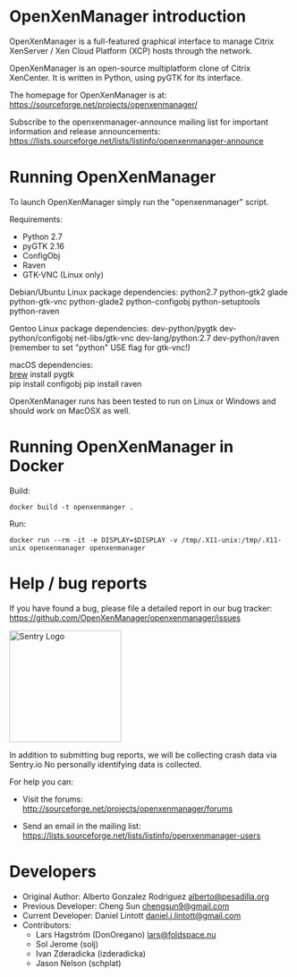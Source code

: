 OpenXenManager introduction
===========================
OpenXenManager is a full-featured graphical interface to manage Citrix
XenServer / Xen Cloud Platform (XCP) hosts through the network.

OpenXenManager is an open-source multiplatform clone of Citrix XenCenter.
It is written in Python, using pyGTK for its interface.

The homepage for OpenXenManager is at:
https://sourceforge.net/projects/openxenmanager/

Subscribe to the openxenmanager-announce mailing list for important information
and release announcements:
https://lists.sourceforge.net/lists/listinfo/openxenmanager-announce


Running OpenXenManager
======================
To launch OpenXenManager simply run the "openxenmanager" script.

Requirements:
* Python 2.7
* pyGTK 2.16
* ConfigObj
* Raven
* GTK-VNC (Linux only)
 
Debian/Ubuntu Linux package dependencies:
python2.7 python-gtk2 glade python-gtk-vnc python-glade2 python-configobj python-setuptools python-raven

Gentoo Linux package dependencies:
dev-python/pygtk dev-python/configobj net-libs/gtk-vnc dev-lang/python:2.7 dev-python/raven  (remember to set "python" USE flag for gtk-vnc!)

macOS dependencies:  
[brew](http://brew.sh/) install pygtk  
pip install configobj
pip install raven

OpenXenManager runs has been tested to run on Linux or Windows and should work
on MacOSX as well.

Running OpenXenManager in Docker
================================

Build:

    docker build -t openxenmanger .

Run:

    docker run --rm -it -e DISPLAY=$DISPLAY -v /tmp/.X11-unix:/tmp/.X11-unix openxenmanager openxenmanager

Help / bug reports
==================

If you have found a bug, please file a detailed report in our bug tracker:
  https://github.com/OpenXenManager/openxenmanager/issues

<img src="https://sentry-brand.storage.googleapis.com/sentry-logo-black.svg" alt="Sentry Logo" width="200px">

In addition to submitting bug reports, we will be collecting crash data via Sentry.io 
No personally identifying data is collected.

For help you can:

* Visit the forums:
  http://sourceforge.net/projects/openxenmanager/forums

* Send an email in the mailing list:
  https://lists.sourceforge.net/lists/listinfo/openxenmanager-users
  
Developers
==========

- Original Author: Alberto Gonzalez Rodriguez <alberto@pesadilla.org>
- Previous Developer: Cheng Sun <chengsun9@gmail.com>
- Current Developer: Daniel Lintott <daniel.j.lintott@gmail.com>
- Contributors:
  * Lars Hagström (DonOregano) <lars@foldspace.nu>
  * Sol Jerome (solj)
  * Ivan Zderadicka (izderadicka)
  * Jason Nelson (schplat)
